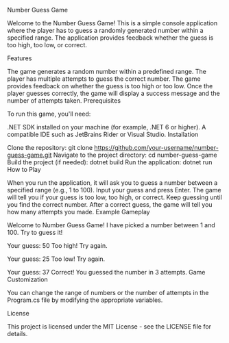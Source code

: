 Number Guess Game

Welcome to the Number Guess Game! This is a simple console application where the player has to guess a randomly generated number within a specified range. The application provides feedback whether the guess is too high, too low, or correct.

Features

The game generates a random number within a predefined range.
The player has multiple attempts to guess the correct number.
The game provides feedback on whether the guess is too high or too low.
Once the player guesses correctly, the game will display a success message and the number of attempts taken.
Prerequisites

To run this game, you'll need:

.NET SDK installed on your machine (for example, .NET 6 or higher).
A compatible IDE such as JetBrains Rider or Visual Studio.
Installation

Clone the repository:
git clone https://github.com/your-username/number-guess-game.git
Navigate to the project directory:
cd number-guess-game
Build the project (if needed):
dotnet build
Run the application:
dotnet run
How to Play

When you run the application, it will ask you to guess a number between a specified range (e.g., 1 to 100).
Input your guess and press Enter.
The game will tell you if your guess is too low, too high, or correct.
Keep guessing until you find the correct number.
After a correct guess, the game will tell you how many attempts you made.
Example Gameplay

Welcome to Number Guess Game!
I have picked a number between 1 and 100. Try to guess it!

Your guess: 50
Too high! Try again.

Your guess: 25
Too low! Try again.

Your guess: 37
Correct! You guessed the number in 3 attempts.
Game Customization

You can change the range of numbers or the number of attempts in the Program.cs file by modifying the appropriate variables.

License

This project is licensed under the MIT License - see the LICENSE file for details.
